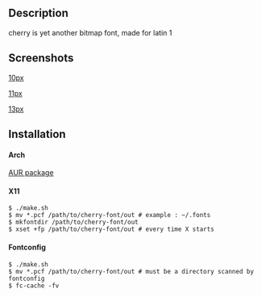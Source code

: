 ## Description

cherry is yet another bitmap font, made for latin 1 

## Screenshots

[10px](https://raw.github.com/marinhoc/cherry-font/master/img/10.png)

[11px](https://raw.github.com/marinhoc/cherry-font/master/img/11.png)

[13px](https://raw.github.com/marinhoc/cherry-font/master/img/13.png)

## Installation

#### Arch

[AUR package](https://aur.archlinux.org/packages/cherry-font/)

#### X11

```shell
$ ./make.sh
$ mv *.pcf /path/to/cherry-font/out # example : ~/.fonts
$ mkfontdir /path/to/cherry-font/out
$ xset +fp /path/to/cherry-font/out # every time X starts
```

#### Fontconfig

```shell
$ ./make.sh
$ mv *.pcf /path/to/cherry-font/out # must be a directory scanned by fontconfig
$ fc-cache -fv
```
